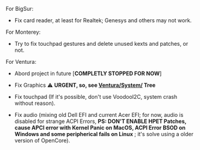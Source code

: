 [Ventura/System/]: https://github.com/sebasrock156/Acer-V3-572-TMP246-OpenCore/tree/Ventura/System/Library
[COMPLETLY STOPPED FOR NOW]: https://github.com/sebasrock156/Acer-V3-572-TMP246-OpenCore/blob/Ventura/README.md

For BigSur:

- Fix card reader, at least for Realtek; Genesys and others may not work.


For Monterey:

- Try to fix touchpad gestures and delete unused kexts and patches, or not.


For Ventura:

- Abord project in future [**COMPLETLY STOPPED FOR NOW**]

- Fix Graphics ⚠️ **URGENT, so, see [Ventura/System/] Tree**

- Fix touchpad (If it's possible, don't use VoodooI2C, system crash without reason).

- Fix audio (mixing old Dell EFI and current Acer EFI; for now, audio is disabled for strange ACPI Errors, **PS: DON'T ENABLE HPET Patches, cause APCI error with Kernel Panic on MacOS, ACPI Error BSOD on Windows and some peripherical fails on Linux**
; it's solve using a older version of OpenCore).
